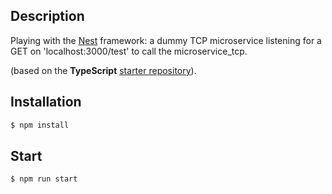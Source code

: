 
## Description

Playing with the [Nest](https://github.com/nestjs/nest) framework: a dummy TCP microservice listening for a GET on 'localhost:3000/test' to call the microservice_tcp.

(based on the **TypeScript** [starter repository](https://github.com/nestjs/typescript-starter.git)).

## Installation

```bash
$ npm install
```

## Start

```
$ npm run start
```

